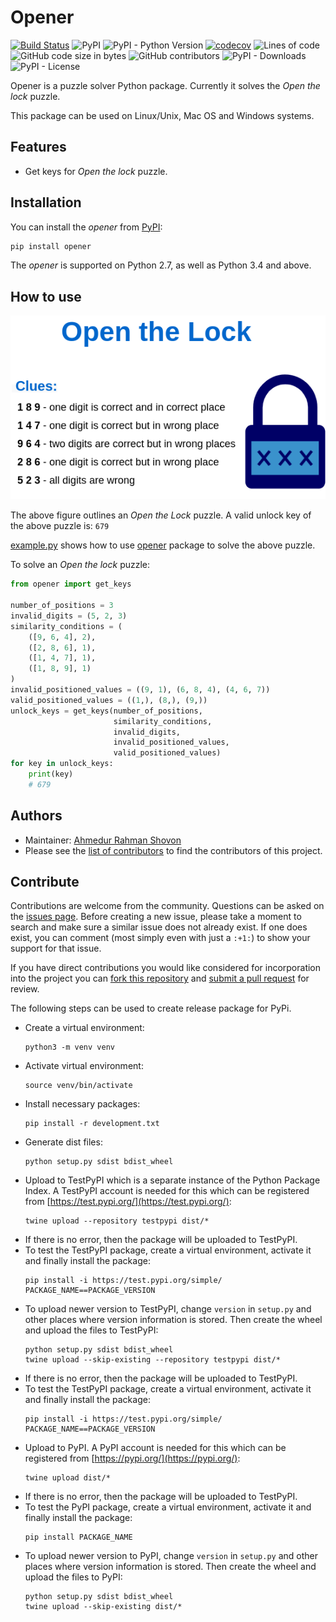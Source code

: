 # Opener

[![Build Status](https://travis-ci.org/arsho/opener.svg?branch=master)](https://travis-ci.org/arsho/opener)
![PyPI](https://img.shields.io/pypi/v/opener)
![PyPI - Python Version](https://img.shields.io/pypi/pyversions/opener)
[![codecov](https://codecov.io/gh/arsho/opener/branch/master/graph/badge.svg)](https://codecov.io/gh/arsho/opener)
![Lines of code](https://img.shields.io/tokei/lines/github/arsho/opener)
![GitHub code size in bytes](https://img.shields.io/github/languages/code-size/arsho/opener)
![GitHub contributors](https://img.shields.io/github/contributors/arsho/opener)
![PyPI - Downloads](https://img.shields.io/pypi/dm/opener)
![PyPI - License](https://img.shields.io/pypi/l/opener)

Opener is a puzzle solver Python package. Currently it solves the *Open the lock* puzzle.

This package can be used on Linux/Unix, Mac OS and Windows systems.

## Features

- Get keys for *Open the lock* puzzle.

## Installation

You can install the *opener* from [PyPI](https://pypi.org/project/opener/):

```bash
pip install opener
```

The *opener* is supported on Python 2.7, as well as Python 3.4 and above.

## How to use

![Puzzle Example](https://raw.githubusercontent.com/arsho/opener/master/resources/open_the_lock.png)

The above figure outlines an *Open the Lock* puzzle. A valid unlock key of the above puzzle is: `679`

[example.py](example.py) shows how to use [opener](https://pypi.org/project/opener/) package to solve the above puzzle.


To solve an *Open the lock* puzzle:

```python
from opener import get_keys

number_of_positions = 3
invalid_digits = (5, 2, 3)
similarity_conditions = (
    ([9, 6, 4], 2),
    ([2, 8, 6], 1),
    ([1, 4, 7], 1),
    ([1, 8, 9], 1)
)
invalid_positioned_values = ((9, 1), (6, 8, 4), (4, 6, 7))
valid_positioned_values = ((1,), (8,), (9,))
unlock_keys = get_keys(number_of_positions,
                       similarity_conditions,
                       invalid_digits,
                       invalid_positioned_values,
                       valid_positioned_values)
for key in unlock_keys:
    print(key)
    # 679
 ```

## Authors
- Maintainer: [Ahmedur Rahman Shovon](https://arshovon.com/)
- Please see the [list of contributors](https://github.com/arsho/opener/graphs/contributors) to find the contributors of this project.


 
## Contribute

Contributions are welcome from the community. Questions can be asked on the
[issues page](https://github.com/arsho/opener/issues). Before creating a new issue, please take a moment to search
and make sure a similar issue does not already exist. If one does exist, you
can comment (most simply even with just a `:+1:`) to show your support for that
issue.

If you have direct contributions you would like considered for incorporation
into the project you can [fork this repository](https://github.com/arsho/opener) and
[submit a pull request](https://github.com/arsho/opener/pulls) for review.

The following steps can be used to create release package for PyPi.
- Create a virtual environment:
    ```
    python3 -m venv venv
    ```
- Activate virtual environment:
    ```
    source venv/bin/activate
    ```
- Install necessary packages:
    ```
    pip install -r development.txt
    ```
- Generate dist files:
    ```
    python setup.py sdist bdist_wheel
    ```
- Upload to TestPyPI which is a separate instance of the Python Package Index. A TestPyPI account is needed for this which can be registered from [https://test.pypi.org/](https://test.pypi.org/):
    ```
    twine upload --repository testpypi dist/*
    ```
- If there is no error, then the package will be uploaded to TestPyPI.
- To test the TestPyPI package, create a virtual environment, activate it and finally install the package:
    ```
    pip install -i https://test.pypi.org/simple/ PACKAGE_NAME==PACKAGE_VERSION
    ```
- To upload newer version to TestPyPI, change `version` in `setup.py` and other places where version information is stored. Then create the wheel and upload the files to TestPyPI:
    ```
    python setup.py sdist bdist_wheel
    twine upload --skip-existing --repository testpypi dist/*
    ```
- If there is no error, then the package will be uploaded to TestPyPI.
- To test the TestPyPI package, create a virtual environment, activate it and finally install the package:
    ```
    pip install -i https://test.pypi.org/simple/ PACKAGE_NAME==PACKAGE_VERSION
    ```
- Upload to PyPI. A PyPI account is needed for this which can be registered from [https://pypi.org/](https://pypi.org/):
    ```
    twine upload dist/*
    ```
- If there is no error, then the package will be uploaded to TestPyPI.
- To test the PyPI package, create a virtual environment, activate it and finally install the package:
    ```
    pip install PACKAGE_NAME
    ```
- To upload newer version to PyPI, change `version` in `setup.py` and other places where version information is stored. Then create the wheel and upload the files to PyPI:
    ```
    python setup.py sdist bdist_wheel
    twine upload --skip-existing dist/*
    ```